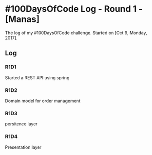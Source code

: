 # #100DaysOfCode Log - Round 1 - [Manas]

The log of my #100DaysOfCode challenge. Started on [Oct 9, Monday, 2017].

## Log

### R1D1 
Started a REST API using spring

### R1D2
Domain model for order management

### R1D3
persitence layer

### R1D4
Presentation layer

